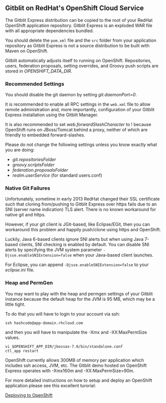 ## Gitblit on RedHat's OpenShift Cloud Service

The Gitblit Express distribution can be copied to the root of your RedHat OpenShift
application repository.  Gitblit Express is an exploded WAR file with all appropriate
dependencies bundled.

You should delete the `pom.xml` file and the `src` folder from your application repository
as Gitblit Express is not a source distribution to be built with Maven on OpenShift.

Gitblit automatically adjusts itself to running on OpenShift.  Repositories, users,
federation proposals, setting overrides, and Groovy push scripts are stored in *OPENSHIFT_DATA_DIR*.

### Recommended Settings

You should disable the git daemon by setting *git.daemonPort=0*.

It is recommended to enable all RPC settings in the `web.xml` file to allow remote
administration and, more importantly, configuration of your Gitblit Express
installation using the Gitblit Manager.

It is also recommended to set *web.forwardSlashCharacter* to ! because OpenShift
runs on JBoss/Tomcat behind a proxy, neither of which are friendly to embedded
forward-slashes.

Please do not change the following settings unless you know exactly what you are
doing:

- *git.repositoriesFolder*
- *groovy.scriptsFolder*
- *federation.proposalsFolder*
- *realm.userService* (for standard users.conf)

### Native Git Failures

Unfortunately, sometime in early 2013 RedHat changed their SSL certificate such that cloning from/pushing to Gitblit Express over https fails due to an SNI (server name indication) TLS alert.  There is no known workaround for native git and https.

However, if your git client is JGit-based, like Eclipse/EGit, then you can workaround this problem and happily push/clone using https and OpenShift.

Luckily, Java 6-based clients ignore SNI alerts but when using Java 7-based clients, SNI checking is enabled by default.  You can disable SNI alerts by specifying the JVM system parameter `-Djsse.enableSNIExtension=false` when your Java-based client launches.

For Eclipse, you can append `-Djsse.enableSNIExtension=false` to your *eclipse.ini* file.

### Heap and PermGen

You may want to play with the heap and permgen settings of your Gitblit
instance because the default heap for the JVM is 95 MB, which may be a little
tight.

To do that you will have to login to your account via ssh:

    ssh hashcode@app-domain.rhcloud.com

and then you will have to manipulate the -Xmx and -XX:MaxPermSize values.

    vi $OPENSHIFT_APP_DIR/jbossas-7.0/bin/standalone.conf
    ctl_app restart

OpenShift currently allows 300MB of memory per application which includes ssh access, JVM, etc.
The Gitblit demo hosted on OpenShift Express operates with -Xmx160m and -XX:MaxPermSize=90m.

For more detailed instructions on how to setup and deploy an OpenShift application
please see this excellent turorial:

[Deploying to OpenShift](https://github.com/opensas/play-demo/wiki/Step-12.5---deploy-to-openshift)
